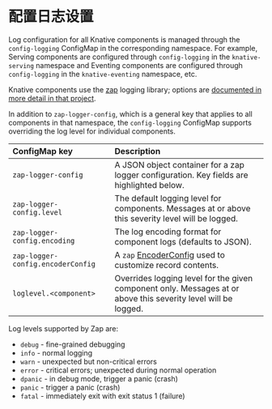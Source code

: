 # 配置日志设置

Log configuration for all Knative components is managed through the `config-logging` ConfigMap in the corresponding namespace. For example, Serving components are configured through `config-logging` in the `knative-serving` namespace and Eventing components are configured through `config-logging` in the `knative-eventing` namespace, etc.

Knative components use the [zap](https://github.com/uber-go/zap) logging library; options are [documented in more detail in that project](https://github.com/uber-go/zap/blob/master/config.go#L58).

In addition to `zap-logger-config`, which is a general key that applies to all components in that namespace, the `config-logging` ConfigMap supports overriding the log level for individual components.

| ConfigMap key                     | Description                                                                                                                                                      |
| :-------------------------------- | :--------------------------------------------------------------------------------------------------------------------------------------------------------------- |
| `zap-logger-config`               | A JSON object container for a zap logger configuration. Key fields are highlighted below.                                                                        |
| `zap-logger-config.level`         | The default logging level for components. Messages at or above this severity level will be logged.                                                               |
| `zap-logger-config.encoding`      | The log encoding format for component logs (defaults to JSON).                                                                                                   |
| `zap-logger-config.encoderConfig` | A `zap` [EncoderConfig](https://github.com/uber-go/zap/blob/10d89a76cc8b9787e408aee8882e40a8bd29c585/zapcore/encoder.go#L312) used to customize record contents. |
| `loglevel.<component>`            | Overrides logging level for the given component only. Messages at or above this severity level will be logged.                                                   |

Log levels supported by Zap are:

- `debug` - fine-grained debugging
- `info` - normal logging
- `warn` - unexpected but non-critical errors
- `error` - critical errors; unexpected during normal operation
- `dpanic` - in debug mode, trigger a panic (crash)
- `panic` - trigger a panic (crash)
- `fatal` - immediately exit with exit status 1 (failure)
